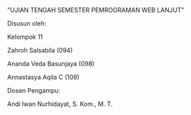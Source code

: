 "UJIAN TENGAH SEMESTER PEMROGRAMAN WEB LANJUT"

Disusun oleh:

Kelompok 11

Zahroh Salsabila  (094)

Ananda Veda Basunjaya (098)

Annastasya Aqila C (109)

Dosen Pengampu:

Andi Iwan Nurhidayat, S. Kom., M. T.
